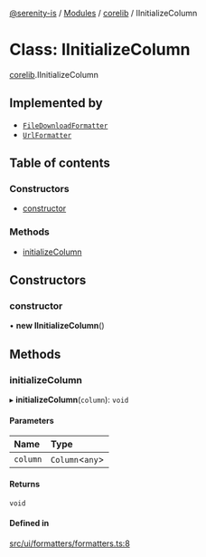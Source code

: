 [@serenity-is](../README.md) / [Modules](../modules.md) / [corelib](../modules/corelib.md) / IInitializeColumn

# Class: IInitializeColumn

[corelib](../modules/corelib.md).IInitializeColumn

## Implemented by

- [`FileDownloadFormatter`](corelib.FileDownloadFormatter.md)
- [`UrlFormatter`](corelib.UrlFormatter.md)

## Table of contents

### Constructors

- [constructor](corelib.IInitializeColumn.md#constructor)

### Methods

- [initializeColumn](corelib.IInitializeColumn.md#initializecolumn)

## Constructors

### constructor

• **new IInitializeColumn**()

## Methods

### initializeColumn

▸ **initializeColumn**(`column`): `void`

#### Parameters

| Name | Type |
| :------ | :------ |
| `column` | `Column`<`any`\> |

#### Returns

`void`

#### Defined in

[src/ui/formatters/formatters.ts:8](https://github.com/serenity-is/serenity/blob/master/packages/corelib/src/ui/formatters/formatters.ts#line&#x3D;8)
